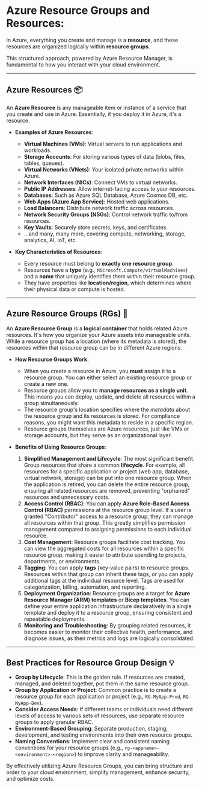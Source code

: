 # Azure Resource Groups and Resources:

In Azure, everything you create and manage is a **resource**, and these resources are organized logically within **resource groups**. 

This structured approach, powered by Azure Resource Manager, is fundamental to how you interact with your cloud environment.

---

## Azure Resources 📦

An **Azure Resource** is any manageable item or instance of a service that you create and use in Azure. Essentially, if you deploy it in Azure, it's a resource.

* **Examples of Azure Resources**:
    * **Virtual Machines (VMs)**: Virtual servers to run applications and workloads.
    * **Storage Accounts**: For storing various types of data (blobs, files, tables, queues).
    * **Virtual Networks (VNets)**: Your isolated private networks within Azure.
    * **Network Interfaces (NICs)**: Connect VMs to virtual networks.
    * **Public IP Addresses**: Allow internet-facing access to your resources.
    * **Databases**: Such as Azure SQL Database, Azure Cosmos DB, etc.
    * **Web Apps (Azure App Service)**: Hosted web applications.
    * **Load Balancers**: Distribute network traffic across resources.
    * **Network Security Groups (NSGs)**: Control network traffic to/from resources.
    * **Key Vaults**: Securely store secrets, keys, and certificates.
    * ...and many, many more, covering compute, networking, storage, analytics, AI, IoT, etc.

* **Key Characteristics of Resources**:
    * Every resource must belong to **exactly one resource group**.
    * Resources have a **type** (e.g., `Microsoft.Compute/virtualMachines`) and a **name** that uniquely identifies them within their resource group.
    * They have properties like **location/region**, which determines where their physical data or compute is hosted.

---

## Azure Resource Groups (RGs) 📁

An **Azure Resource Group** is a **logical container** that holds related Azure resources. It's how you organize your Azure assets into manageable units. While a resource group has a location (where its metadata is stored), the resources *within* that resource group can be in different Azure regions.

* **How Resource Groups Work**:
    * When you create a resource in Azure, you **must** assign it to a resource group. You can either select an existing resource group or create a new one.
    * Resource groups allow you to **manage resources as a single unit**. This means you can deploy, update, and delete all resources within a group simultaneously.
    * The resource group's location specifies where the *metadata* about the resource group and its resources is stored. For compliance reasons, you might want this metadata to reside in a specific region.
    * Resource groups themselves are Azure resources, just like VMs or storage accounts, but they serve as an organizational layer.

* **Benefits of Using Resource Groups**:
    1.  **Simplified Management and Lifecycle**: The most significant benefit. Group resources that share a common **lifecycle**. For example, all resources for a specific application or project (web app, database, virtual network, storage) can be put into one resource group. When the application is retired, you can delete the entire resource group, ensuring all related resources are removed, preventing "orphaned" resources and unnecessary costs.
    2.  **Access Control (RBAC)**: You can apply **Azure Role-Based Access Control (RBAC)** permissions at the resource group level. If a user is granted "Contributor" access to a resource group, they can manage all resources within that group. This greatly simplifies permission management compared to assigning permissions to each individual resource.
    3.  **Cost Management**: Resource groups facilitate cost tracking. You can view the aggregated costs for all resources within a specific resource group, making it easier to attribute spending to projects, departments, or environments.
    4.  **Tagging**: You can apply **tags** (key-value pairs) to resource groups. Resources within that group can inherit these tags, or you can apply additional tags at the individual resource level. Tags are used for categorization, billing, automation, and reporting.
    5.  **Deployment Organization**: Resource groups are a target for **Azure Resource Manager (ARM) templates** or **Bicep templates**. You can define your entire application infrastructure declaratively in a single template and deploy it to a resource group, ensuring consistent and repeatable deployments.
    6.  **Monitoring and Troubleshooting**: By grouping related resources, it becomes easier to monitor their collective health, performance, and diagnose issues, as their metrics and logs are logically consolidated.

---

## Best Practices for Resource Group Design 💡

* **Group by Lifecycle**: This is the golden rule. If resources are created, managed, and deleted together, put them in the same resource group.
* **Group by Application or Project**: Common practice is to create a resource group for each application or project (e.g., `RG-MyApp-Prod`, `RG-MyApp-Dev`).
* **Consider Access Needs**: If different teams or individuals need different levels of access to various sets of resources, use separate resource groups to apply granular RBAC.
* **Environment-Based Grouping**: Separate production, staging, development, and testing environments into their own resource groups.
* **Naming Conventions**: Implement clear and consistent naming conventions for your resource groups (e.g., `rg-<appname>-<environment>-<region>`) to improve clarity and manageability.

By effectively utilizing Azure Resource Groups, you can bring structure and order to your cloud environment, simplify management, enhance security, and optimize costs.